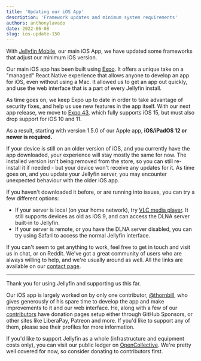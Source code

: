 ```yaml
---
title: 'Updating our iOS App'
description: 'Framework updates and minimum system requirements'
authors: anthonylavado
date: 2022-06-08
slug: ios-update-150
---
```


With [Jellyfin Mobile](https://apps.apple.com/us/app/jellyfin-mobile/id1480192618?mt=8), our main iOS App, we have updated some frameworks that adjust our minimum iOS version.

<!-- truncate -->

Our main iOS app has been built using [Expo](http://expo.dev). It offers a unique take on a "managed" React Native experience that allows anyone to develop an app for iOS, even without using a Mac. It allowed us to get an app out quickly, and use the web interface that is a part of every Jellyfin install.

As time goes on, we keep Expo up to date in order to take advantage of security fixes, and help us use new features in the app itself. With our next app release, we move to [Expo 43](https://blog.expo.dev/expo-sdk-43-aa9b3c7d5541), which fully supports iOS 15, but must also drop support for iOS 10 and 11.

As a result, starting with version 1.5.0 of our Apple app, **iOS/iPadOS 12 or newer is required.**

If your device is still on an older version of iOS, and you currently have the app downloaded, your experience will stay mostly the same for now. The installed version isn't being removed from the store, so you can still re-install it if needed - but your device won't receive any updates for it. As time goes on, and you update your Jellyfin server, you may encounter unexpected behaviour with the older iOS app.

If you haven't downloaded it before, or are running into issues, you can try a few different options:

- If your server is local (on your home network), try [VLC media player](https://apps.apple.com/ca/app/vlc-media-player/id650377962). It still supports devices as old as iOS 9, and can access the DLNA server built-in to Jellyfin.
- If your server is remote, or you have the DLNA server disabled, you can try using Safari to access the normal Jellyfin interface.

If you can't seem to get anything to work, feel free to get in touch and visit us in chat, or on Reddit. We've got a great community of users who are always willing to help, and we're usually around as well. All the links are available on our [contact page](https://jellyfin.org/contact/).

---

Thank you for using Jellyfin and supporting us this far.

Our iOS app is largely worked on by only one contributor, [@thornbill](https://github.com/thornbill), who gives generously of his spare time to develop the app and make improvements to it and our web interface. He, along with a few of our [contributors](https://github.com/orgs/jellyfin/people) have donation pages setup either through GitHub Sponsors, or other sites like LiberaPay, Patreon and more. If you'd like to support any of them, please see their profiles for more information.

If you'd like to support Jellyfin as a whole (infrastructure and equipment costs only), you can visit our public ledger on [OpenCollective](https://opencollective.com/jellyfin). We're pretty well covered for now, so consider donating to contributors first.
